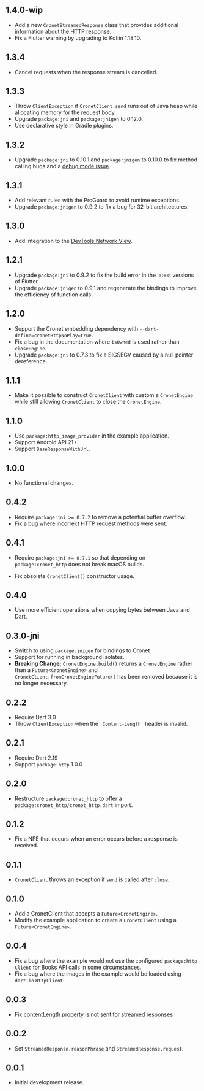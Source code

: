 ## 1.4.0-wip

* Add a new `CronetStreamedResponse` class that provides additional information
  about the HTTP response.
* Fix a Flutter warning by upgrading to Kotlin 1.18.10.

## 1.3.4

* Cancel requests when the response stream is cancelled.

## 1.3.3

* Throw `ClientException` if `CronetClient.send` runs out of Java heap while
  allocating memory for the request body.
* Upgrade `package:jni` and `package:jnigen` to 0.12.0.
* Use declarative style in Gradle plugins.

## 1.3.2

* Upgrade `package:jni` to 0.10.1 and `package:jnigen` to 0.10.0 to fix method
  calling bugs and a
  [debug mode issue](https://github.com/dart-lang/http/issues/1260).

## 1.3.1

* Add relevant rules with the ProGuard to avoid runtime exceptions.
* Upgrade `package:jnigen` to 0.9.2 to fix a bug for 32-bit architectures.

## 1.3.0

* Add integration to the
  [DevTools Network View](https://docs.flutter.dev/tools/devtools/network).

## 1.2.1

* Upgrade `package:jni` to 0.9.2 to fix the build error in the latest versions
  of Flutter.
* Upgrade `package:jnigen` to 0.9.1 and regenerate the bindings to improve the
  efficiency of function calls.

## 1.2.0

* Support the Cronet embedding dependency with `--dart-define=cronetHttpNoPlay=true`.
* Fix a bug in the documentation where `isOwned` is used rather than
  `closeEngine`.
* Upgrade `package:jni` to 0.7.3 to fix a SIGSEGV caused by a null
  pointer dereference.

## 1.1.1

* Make it possible to construct `CronetClient` with custom a `CronetEngine`
  while still allowing `CronetClient` to close the `CronetEngine`.

## 1.1.0

* Use `package:http_image_provider` in the example application.
* Support Android API 21+.
* Support `BaseResponseWithUrl`.

## 1.0.0

* No functional changes. 

## 0.4.2

* Require `package:jni >= 0.7.2` to remove a potential buffer overflow.
* Fix a bug where incorrect HTTP request methods were sent.

## 0.4.1
 
* Require `package:jni >= 0.7.1` so that depending on `package:cronet_http` 
  does not break macOS builds.

* Fix obsolete `CronetClient()` constructor usage.

## 0.4.0
 
* Use more efficient operations when copying bytes between Java and Dart.

## 0.3.0-jni

* Switch to using `package:jnigen` for bindings to Cronet
* Support for running in background isolates.
* **Breaking Change:** `CronetEngine.build()` returns a `CronetEngine` rather
  than a `Future<CronetEngine>` and `CronetClient.fromCronetEngineFuture()`
  has been removed because it is no longer necessary.

## 0.2.2

* Require Dart 3.0
* Throw `ClientException` when the `'Content-Length'` header is invalid.

## 0.2.1

* Require Dart 2.19
* Support `package:http` 1.0.0

## 0.2.0

* Restructure `package:cronet_http` to offer a
  `package:cronet_http/cronet_http.dart` import.

## 0.1.2

* Fix a NPE that occurs when an error occurs before a response is received.

## 0.1.1

* `CronetClient` throws an exception if `send` is called after `close`.

## 0.1.0

* Add a CronetClient that accepts a `Future<CronetEngine>`.
* Modify the example application to create a `CronetClient` using a
  `Future<CronetEngine>`.

## 0.0.4

* Fix a bug where the example would not use the configured `package:http`
  `Client` for Books API calls in some circumstances.
* Fix a bug where the images in the example would be loaded using `dart:io`
  `HttpClient`.

## 0.0.3

* Fix
  [contentLength property is not sent for streamed responses](https://github.com/dart-lang/http/issues/801)

## 0.0.2

* Set `StreamedResponse.reasonPhrase` and `StreamedResponse.request`. 

## 0.0.1

* Initial development release.
